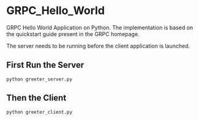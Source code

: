 # GRPC_Hello_World
GRPC Hello World Application on Python. The implementation is based
on the quickstart guide present in the GRPC homepage. 

The server needs to be running before the client application is launched.

## First Run the Server 
`python greeter_server.py`

## Then the Client
`python greeter_client.py` 
